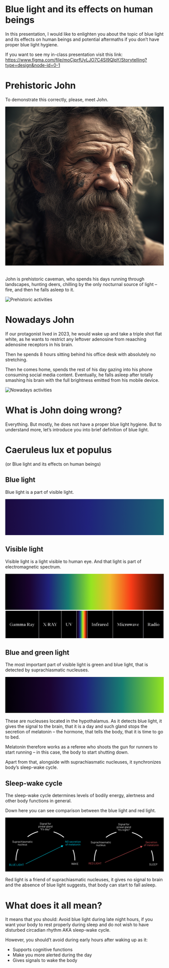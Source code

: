 # Blue light and its effects on human beings

In this presentation, I would like to enlighten you about the topic of blue light and its effects on human beings and potential aftermaths if you don’t have proper blue light hygiene.

If you want to see my in-class presentation visit this link: <https://www.figma.com/file/moCjprfUyLJO7C4SI9QIpY/Storytelling?type=design&node-id=0-1>

# Prehistoric John

To demonstrate this correctly, please, meet John.

![John](john.png) ![]()

John is prehistoric caveman, who spends his days running through landscapes, hunting deers, chilling by the only nocturnal source of light – fire, and then he falls asleep to it.

![Prehistoric activities](prehi.png)

# Nowadays John

If our protagonist lived in 2023, he would wake up and take a triple shot flat white, as he wants to restrict any leftover adenosine from reaaching adenosine receptors in his brain.<br>

Then he spends 8 hours sitting behind his office desk with absolutely no stretching.

Then he comes home, spends the rest of his day gazing into his phone consuming social media content. Eventually, he falls asleep after totally smashing his brain with the full brightness emitted from his mobile device.

![Nowadays activities](nowa.png)

# What is John doing wrong?

Everything. But mostly, he does not have a proper blue light hygiene. But to understand more, let’s introduce you into brief definition of blue light.

# Caeruleus lux et populus
(or Blue light and its effects on human beings)
## Blue light

Blue light is a part of visible light.

![Blue light](blue.png)

## Visible light

Visible light is a light visible to human eye. And that light is part of electromagnetic spectrum.

![Visible light](visible.png)
![Electromagnetic spectre](electro.png)

## Blue and green light

The most important part of visible light is green and blue light, that is detected by suprachiasmatic nucleuses.

![Green and blue light](greenblue.png)

These are nucleuses located in the hypothalamus. As it detects blue light, it gives the signal to the brain, that it is a day and such gland stops the secretion of melatonin – the hormone, that tells the body, that it is time to go to bed.

Melatonin therefore works as a referee who shoots the gun for runners to start running – in this case, the body to start shutting down.

Apart from that, alongside with suprachiasmatic nucleuses, it synchronizes body’s sleep-wake cycle.

## Sleep-wake cycle

The sleep-wake cycle determines levels of bodily energy, alertness and other body functions in general.

Down here you can see comparison between the blue light and red light.

![Sleep-wake cycle](cycle.png)

Red light is a friend of suprachiasmatic nucleuses, it gives no signal to brain and the absence of blue light suggests, that body can start to fall asleep.

# What does it all mean?

It means that you should:
Avoid blue light during late night hours, if you want your body to rest properly during sleep and do not wish to have disturbed circadian rhythm AKA sleep-wake cycle.

However, you should’t avoid during early hours after waking up as it:<br>
- Supports cognitive functions<br>
- Make you more alerted during the day<br>
- Gives signals to wake the body<br>
